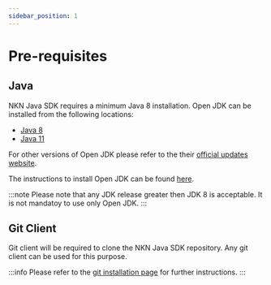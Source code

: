 ```yaml
---
sidebar_position: 1
---
```


# Pre-requisites

## Java

NKN Java SDK requires a minimum Java 8 installation. Open JDK can be installed from the following locations:

* [Java 8](https://wiki.openjdk.java.net/display/jdk8u)
* [Java 11](https://wiki.openjdk.java.net/display/JDKUpdates/JDK11u)

For other versions of Open JDK please refer to the their [official updates website](https://wiki.openjdk.java.net/display/JDKUpdates).

The instructions to install Open JDK can be found [here](https://openjdk.java.net/install/).

:::note
Please note that any JDK release greater then JDK 8 is acceptable. It is not mandatoy to use only Open JDK.
:::

## Git Client

Git client will be required to clone the NKN Java SDK repository. Any git client can be used for this purpose. 

:::info
Please refer to the [git installation page](https://git-scm.com/downloads) for further instructions.
:::


